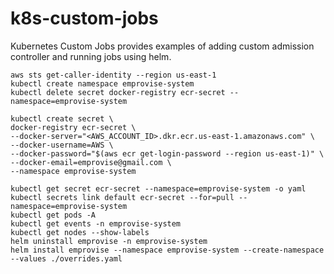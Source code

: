 # k8s-custom-jobs
Kubernetes Custom Jobs provides examples of adding custom admission controller and running jobs using helm.


    aws sts get-caller-identity --region us-east-1
    kubectl create namespace emprovise-system
    kubectl delete secret docker-registry ecr-secret --namespace=emprovise-system
    
    kubectl create secret \
    docker-registry ecr-secret \
    --docker-server="<AWS_ACCOUNT_ID>.dkr.ecr.us-east-1.amazonaws.com" \
    --docker-username=AWS \
    --docker-password="$(aws ecr get-login-password --region us-east-1)" \
    --docker-email=emprovise@gmail.com \
    --namespace emprovise-system
    
    kubectl get secret ecr-secret --namespace=emprovise-system -o yaml
    kubectl secrets link default ecr-secret --for=pull --namespace=emprovise-system
    kubectl get pods -A
    kubectl get events -n emprovise-system
    kubectl get nodes --show-labels
    helm uninstall emprovise -n emprovise-system
    helm install emprovise --namespace emprovise-system --create-namespace --values ./overrides.yaml


